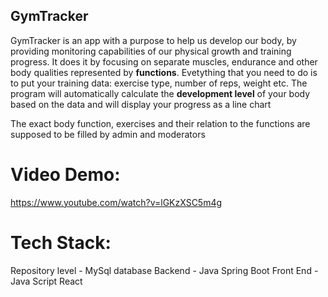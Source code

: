 ## GymTracker

GymTracker is an app with a purpose to help us develop our body, by providing monitoring capabilities of our physical growth and training progress. 
It does it by focusing on separate muscles, endurance and other body qualities represented by **functions**. Evetything that you need to do is to put your training data: exercise type, number of reps, weight etc. The program will automatically calculate the **development level** of your body based on the data and will display your progress as a line chart

The exact body function, exercises and their relation to the functions are supposed to be filled by admin and moderators

# Video Demo: 
https://www.youtube.com/watch?v=lGKzXSC5m4g

# Tech Stack: 
Repository level - MySql database
Backend - Java Spring Boot
Front End - Java Script React
 
